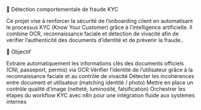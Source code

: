 🧠 Détection comportementale de fraude KYC

Ce projet vise à renforcer la sécurité de l’onboarding client en automatisant le processus KYC (Know Your Customer) grâce à l’intelligence artificielle.
Il combine OCR, reconnaissance faciale et détection de vivacité afin de vérifier l’authenticité des documents d’identité et de prévenir la fraude..

🎯 Objectif

Extraire automatiquement les informations clés des documents officiels (CNI, passeport, permis) via OCR
Vérifier l’identité de l’utilisateur grâce à la reconnaissance faciale et au contrôle de vivacité
Détecter les incohérences entre document et utilisateur (matching identité / photo)
Mettre en place un contrôle qualité d’image (netteté, luminosité, falsification)
Orchestrer les étapes du workflow KYC avec n8n pour une intégration fluide aux systèmes internes
